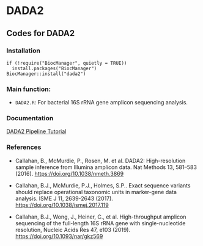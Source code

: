 # DADA2
## Codes for DADA2


### Installation
```
if (!require("BiocManager", quietly = TRUE))
  install.packages("BiocManager")
BiocManager::install("dada2")
```


### Main function:

- `DADA2.R`: For bacterial 16S rRNA gene amplicon sequencing analysis.


### Documentation
[DADA2 Pipeline Tutorial](https://benjjneb.github.io/dada2/tutorial.html)


### References

- Callahan, B., McMurdie, P., Rosen, M. et al. DADA2: High-resolution sample inference from Illumina amplicon data. Nat Methods 13, 581–583 (2016). https://doi.org/10.1038/nmeth.3869

- Callahan, B.J., McMurdie, P.J., Holmes, S.P.. Exact sequence variants should replace operational taxonomic units in marker-gene data analysis. ISME J 11, 2639-2643 (2017). https://doi.org/10.1038/ismej.2017.119

- Callahan, B.J., Wong, J., Heiner, C., et al. High-throughput amplicon sequencing of the full-length 16S rRNA gene with single-nucleotide resolution, Nucleic Acids Res 47, e103 (2019). https://doi.org/10.1093/nar/gkz569



